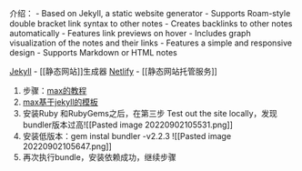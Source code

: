 介绍：
	-   Based on Jekyll, a static website generator
	-   Supports Roam-style double bracket link syntax to other notes
	-   Creates backlinks to other notes automatically
	-   Features link previews on hover
	-   Includes graph visualization of the notes and their links
	-   Features a simple and responsive design
	-   Supports Markdown or HTML notes

[Jekyll](http://jekyllcn.com/docs/home/) - [[静态网站]]生成器
[Netlify](https://app.netlify.com/teams/maevewi/overview) - [[静态网站托管服务]]

1. 步骤：[max的教程](https://maximevaillancourt.com/blog/setting-up-your-own-digital-garden-with-jekyll)
2. [max基于jekyll的模板](https://github.com/maximevaillancourt/digital-garden-jekyll-template)
3. 安装Ruby 和RubyGems之后，在第三步 Test out the site locally，发现bundler版本过高![[Pasted image 20220902105531.png]]
4. 安装低版本：gem instal bundler -v2.2.3 ![[Pasted image 20220902105647.png]]
5. 再次执行bundle，安装依赖成功，继续步骤